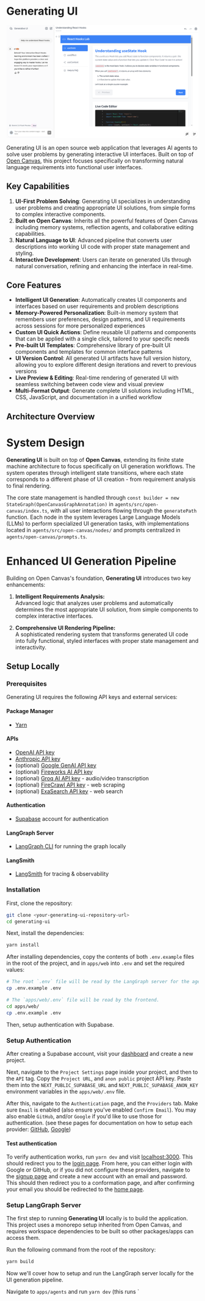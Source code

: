 # Generating UI

![Screenshot of app](./static/screenshot.png)

Generating UI is an open source web application that leverages AI agents to solve user problems by generating interactive UI interfaces. Built on top of [Open Canvas](https://github.com/langchain-ai/open-canvas), this project focuses specifically on transforming natural language requirements into functional user interfaces.

## Key Capabilities

1. **UI-First Problem Solving**: Generating UI specializes in understanding user problems and creating appropriate UI solutions, from simple forms to complex interactive components.
2. **Built on Open Canvas**: Inherits all the powerful features of Open Canvas including memory systems, reflection agents, and collaborative editing capabilities.
3. **Natural Language to UI**: Advanced pipeline that converts user descriptions into working UI code with proper state management and styling.
4. **Interactive Development**: Users can iterate on generated UIs through natural conversation, refining and enhancing the interface in real-time.

## Core Features

- **Intelligent UI Generation**: Automatically creates UI components and interfaces based on user requirements and problem descriptions
- **Memory-Powered Personalization**: Built-in memory system that remembers user preferences, design patterns, and UI requirements across sessions for more personalized experiences
- **Custom UI Quick Actions**: Define reusable UI patterns and components that can be applied with a single click, tailored to your specific needs
- **Pre-built UI Templates**: Comprehensive library of pre-built UI components and templates for common interface patterns
- **UI Version Control**: All generated UI artifacts have full version history, allowing you to explore different design iterations and revert to previous versions
- **Live Preview & Editing**: Real-time rendering of generated UI with seamless switching between code view and visual preview
- **Multi-Format Output**: Generate complete UI solutions including HTML, CSS, JavaScript, and documentation in a unified workflow

## Architecture Overview

# System Design

**Generating UI** is built on top of **Open Canvas**, extending its finite state machine architecture to focus specifically on UI generation workflows. The system operates through intelligent state transitions, where each state corresponds to a different phase of UI creation - from requirement analysis to final rendering.

The core state management is handled through `const builder = new StateGraph(OpenCanvasGraphAnnotation)` in `agents/src/open-canvas/index.ts`, with all user interactions flowing through the `generatePath` function. Each node in the system leverages Large Language Models (LLMs) to perform specialized UI generation tasks, with implementations located in `agents/src/open-canvas/nodes/` and prompts centralized in `agents/open-canvas/prompts.ts`.

# Enhanced UI Generation Pipeline

Building on Open Canvas's foundation, **Generating UI** introduces two key enhancements:

1. **Intelligent Requirements Analysis:**  
   Advanced logic that analyzes user problems and automatically determines the most appropriate UI solution, from simple components to complex interactive interfaces.

2. **Comprehensive UI Rendering Pipeline:**  
   A sophisticated rendering system that transforms generated UI code into fully functional, styled interfaces with proper state management and interactivity.

## Setup Locally

### Prerequisites

Generating UI requires the following API keys and external services:

#### Package Manager

- [Yarn](https://yarnpkg.com/)

#### APIs

- [OpenAI API key](https://platform.openai.com/signup/)
- [Anthropic API key](https://console.anthropic.com/)
- (optional) [Google GenAI API key](https://aistudio.google.com/apikey)
- (optional) [Fireworks AI API key](https://fireworks.ai/login)
- (optional) [Groq AI API key](https://groq.com) - audio/video transcription
- (optional) [FireCrawl API key](https://firecrawl.dev) - web scraping
- (optional) [ExaSearch API key](https://exa.ai) - web search


#### Authentication

- [Supabase](https://supabase.com/) account for authentication

#### LangGraph Server

- [LangGraph CLI](https://langchain-ai.github.io/langgraph/cloud/reference/cli/) for running the graph locally

#### LangSmith

- [LangSmith](https://smith.langchain.com/) for tracing & observability

### Installation

First, clone the repository:

```bash
git clone <your-generating-ui-repository-url>
cd generating-ui
```

Next, install the dependencies:

```bash
yarn install
```

After installing dependencies, copy the contents of both `.env.example` files in the root of the project, and in `apps/web` into `.env` and set the required values:

```bash
# The root `.env` file will be read by the LangGraph server for the agents.
cp .env.example .env
```

```bash
# The `apps/web/.env` file will be read by the frontend.
cd apps/web/
cp .env.example .env
```

Then, setup authentication with Supabase.

### Setup Authentication

After creating a Supabase account, visit your [dashboard](https://supabase.com/dashboard/projects) and create a new project.

Next, navigate to the `Project Settings` page inside your project, and then to the `API` tag. Copy the `Project URL`, and `anon public` project API key. Paste them into the `NEXT_PUBLIC_SUPABASE_URL` and `NEXT_PUBLIC_SUPABASE_ANON_KEY` environment variables in the `apps/web/.env` file.

After this, navigate to the `Authentication` page, and the `Providers` tab. Make sure `Email` is enabled (also ensure you've enabled `Confirm Email`). You may also enable `GitHub`, and/or `Google` if you'd like to use those for authentication. (see these pages for documentation on how to setup each provider: [GitHub](https://supabase.com/docs/guides/auth/social-login/auth-github), [Google](https://supabase.com/docs/guides/auth/social-login/auth-google))

#### Test authentication

To verify authentication works, run `yarn dev` and visit [localhost:3000](http://localhost:3000). This should redirect you to the [login page](http://localhost:3000/auth/login). From here, you can either login with Google or GitHub, or if you did not configure these providers, navigate to the [signup page](http://localhost:3000/auth/signup) and create a new account with an email and password. This should then redirect you to a conformation page, and after confirming your email you should be redirected to the [home page](http://localhost:3000).

### Setup LangGraph Server

The first step to running **Generating UI** locally is to build the application. This project uses a monorepo setup inherited from Open Canvas, and requires workspace dependencies to be built so other packages/apps can access them.

Run the following command from the root of the repository:

```bash
yarn build
```

Now we'll cover how to setup and run the LangGraph server locally for the UI generation pipeline.

Navigate to `apps/agents` and run `yarn dev` (this runs `